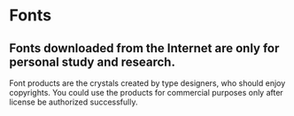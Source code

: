 # Fonts
Fonts downloaded from the Internet are only for personal study and research.
-
Font products are the crystals created by type designers, who should enjoy copyrights. You could use the products for commercial purposes only after license be authorized successfully.
